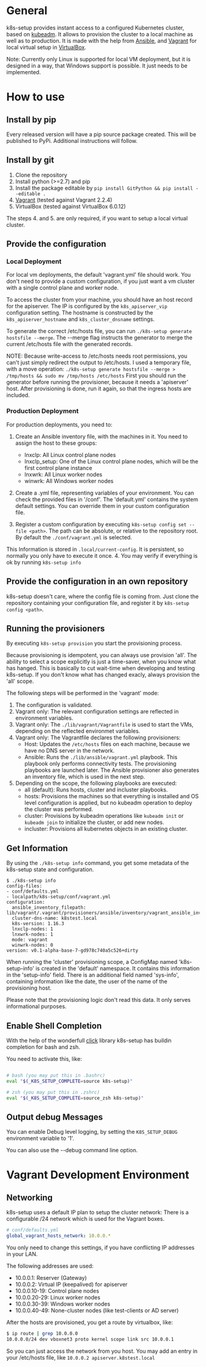 # General

k8s-setup provides instant access to a configured Kubernetes cluster, based
on [kubeadm](https://kubernetes.io/docs/reference/setup-tools/kubeadm/kubeadm/).
It allows to provision the cluster to a local machine as well as to production.
It is made with the help from [Ansible](https://www.ansible.com/), and 
[Vagrant](https://www.vagrantup.com/) for local virtual setup in 
[VirtualBox](https://www.virtualbox.org/).

Note: Currently only Linux is supported for local VM deployment, but it is
designed in a way, that Windows support is possible. It just needs to be implemented.

# How to use

## Install by pip

Every released version will have a pip source package created. This will be published
to PyPi. Additional instructions will follow.

## Install by git

1. Clone the repository
2. Install python (>=2.7) and pip
3. Install the package editable by `pip install GitPython && pip install --editable .`
4. [Vagrant](https://www.vagrantup.com/intro/getting-started/install.html) (tested against Vagrant 2.2.4)
5. VirtualBox (tested against VirtualBox 6.0.12)

The steps 4. and 5. are only required, if you want to setup a local virtual cluster.

## Provide the configuration

### Local Deployment

For local vm deployments, the default 'vagrant.yml' file should work.
You don't need to provide a custom configuration, if you just want a vm cluster with a single control plane and worker node.

To access the cluster from your machine, you should have an host record for the
apiserver. The IP is configured by the `k8s_apiserver_vip` configuration setting.
The hostname is constructed by the `k8s_apiserver_hostname` and `k8s_cluster_dnsname` settings.

To generate the correct /etc/hosts file, you can run `./k8s-setup generate hostsfile --merge`.
The --merge flag instructs the generator to merge the current /etc/hosts file with
the generated records.

NOTE: Because write-access to /etc/hosts needs root permissions, you can't just
simply redirect the output to /etc/hosts. I used a temporary file, with a move
operation: `./k8s-setup generate hostsfile --merge > /tmp/hosts && sudo mv /tmp/hosts /etc/hosts`
First you should run the generator before running the provisioner, because it needs
a 'apiserver' host. After provisioning is done, run it again, so that the ingress hosts are included.

### Production Deployment

For production deployments, you need to:

1. Create an Ansible inventory file, with the machines in it.
You need to assign the host to these groups:
    * lnxclp: All Linux control plane nodes
    * lnxclp_setup: One of the Linux control plane nodes, which will be the first
    control plane instance
    * lnxwrk: All Linux worker nodes
    * winwrk: All Windows worker nodes

2. Create a .yml file, representing variables of your environment.
You can check the provided files in '/conf'. The 'default.yml' contains the 
system default settings. You can override them in your custom configuration file.

3. Register a custom configuration by executing `k8s-setup config set --file <path>`. 
The path can be absolute, or relative to the repository root. By default the
`./conf/vagrant.yml` is selected.

This Information is stored in `.local/current-config`. It is persistent, so normally you only have to execute it once.
4. You may verify if everything is ok by running `k8s-setup info`

## Provide the configuration in an own repository

k8s-setup doesn't care, where the config file is coming from. Just clone the
repository containing your configuration file, and register it by `k8s-setup config <path>`.

## Running the provisioners

By executing `k8s-setup provision` you start the provisioning process.

Because provisioning is idempotent, you can always use provision 'all'. The ability
to select a scope explicitly is just a time-saver, when you know what has hanged.
This is basically to cut wait-time when developing and testing k8s-setup.
If you don't know what has changed exacly, always provision the 'all' scope.

The following steps will be performed in the 'vagrant' mode:
1. The configuration is validated.
2. Vagrant only: The relevant configuration settings are reflected 
in environment variables.
3. Vagrant only: The `./lib/vagrant/Vagrantfile` is used to start the VMs, 
depending on the reflected environmet variables.
4. Vagrant only: The Vagrantfile declares the following provisioners:
    * Host: Updates the `/etc/hosts` files on each machine, because we have no
    DNS server in the network.
    * Ansible: Runs the `./lib/ansible/vagrant.yml` playbook. This playbook only
    performs connectivity tests. The provisioning playbooks are launched later.
    The Ansible provisioner also generates an inventory file, which is used in 
    the next step.
5. Depending on the scope, the following playbooks are executed:
    * all (default): Runs hosts, cluster and incluster playbooks.
    * hosts: Provisions the machines so that everything is installed and OS level
    configuration is applied, but no kubeadm operation to deploy the cluster was
    performed.
    * cluster: Provisions by kubeadm operations like `kubeadm init` or 
    `kubeadm join` to initialize the cluster, or add new nodes.
    * incluster: Provisions all kubernetes objects in an existing cluster.


## Get Information

By using the `./k8s-setup info` command, you get some metadata of the k8s-setup 
state and configuration.

```
$ ./k8s-setup info
config-files:
- conf/defaults.yml
- localpath/k8s-setup/conf/vagrant.yml
configuration:
  ansible_inventory_filepath: lib/vagrant/.vagrant/provisioners/ansible/inventory/vagrant_ansible_inventory
  cluster-dns-name: k8stest.local
  k8s-version: 1.16.3
  lnxclp-nodes: 1
  lnxwrk-nodes: 1
  mode: vagrant
  winwrk-nodes: 0
version: v0.1-alpha-base-7-gd978c740a5c526+dirty
```

When running the 'cluster' provisioning scope, a ConfigMap named 'k8s-setup-info'
is created in the 'default' namespace. It contains this information in the 'setup-info' field.
There is an additional field named 'sys-info', containing information like the
date, the user of the name of the provisioning host.

Please note that the provisioning logic don't read this data. It only serves
informational purposes.

## Enable Shell Completion

With the help of the wonderfull [click](https://click.palletsprojects.com/) library
k8s-setup has buildin completion for bash and zsh.

You need to activate this, like:

```sh

# bash (you may put this in .bashrc)
eval "$(_K8S_SETUP_COMPLETE=source k8s-setup)"

# zsh (you may put this in .zshrc)
eval "$(_K8S_SETUP_COMPLETE=source_zsh k8s-setup)"
```

## Output debug Messages

You can enable Debug level logging, by setting the `K8S_SETUP_DEBUG` environment
variable to '1'.

You can also use the --debug command line option.

# Vagrant Development Environment

## Networking

k8s-setup uses a default IP plan to setup the cluster network:
There is a configurable /24 network which is used for the Vagrant boxes.

```yaml
# conf/defaults.yml
global_vagrant_hosts_network: 10.0.0.*
```

You only need to change this settings, if you have conflicting IP addresses
in your LAN.

The following addresses are used:

* 10.0.0.1: Reserver (Gateway)
* 10.0.0.2: Virtual IP (keepalived) for apiserver
* 10.0.0.10-19: Control plane nodes
* 10.0.0.20-29: Linux worker nodes
* 10.0.0.30-39: Windows worker nodes
* 10.0.0.40-49: None-cluster nodes (like test-clients or AD server)

After the hosts are provisioned, you get a route by virtualbox, like:

```bash
$ ip route | grep 10.0.0.0
10.0.0.0/24 dev vboxnet3 proto kernel scope link src 10.0.0.1 
```

So you can just access the network from you host. You may add an entry in your
/etc/hosts file, like `10.0.0.2 apiserver.k8stest.local`
